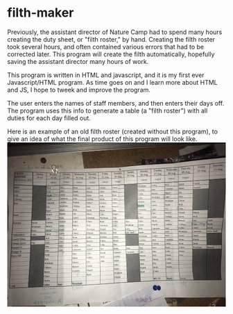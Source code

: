 # filth-maker

Previously, the assistant director of Nature Camp had to spend many hours creating the duty sheet, or "filth roster," by hand. Creating the filth roster took several hours, and often contained various errors that had to be corrected later. This program will create the filth automatically, hopefully saving the assistant director many hours of work.

This program is written in HTML and javascript, and it is my first ever Javascript/HTML program. As time goes on and I learn more about HTML and JS, I hope to tweek and improve the program.

The user enters the names of staff members, and then enters their days off. The program uses this info to generate a table (a "filth roster") with all duties for each day filled out.

Here is an example of an old filth roster (created without this program), to give an idea of what the final product of this program will look like.
![](Images/filthImage.png)
